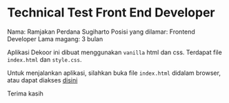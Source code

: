 # Technical Test Front End Developer

Nama: Ramjakan Perdana Sugiharto
Posisi yang dilamar: Frontend Developer
Lama magang: 3 bulan

Aplikasi Dekoor ini dibuat menggunakan `vanilla` html dan css. Terdapat file `index.html` dan `style.css`.

Untuk menjalankan aplikasi, silahkan buka file `index.html` didalam browser, atau dapat diakses [disini](https://ramjakaperdana23.github.io/SkwnFrontendDev-1a-RamjakaPerdana/index.html)

Terima kasih
